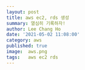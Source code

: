 ```yaml
---
layout: post
title: aws ec2, rds 생성
summary: 열심히 기록하자!
author: Lee Chang Ho
date: '2021-05-02 11:08:00'
category: aws
published: true
image:  aws.png
tags:   aws ec2 rds
---
```

<!--stackedit_data:
eyJoaXN0b3J5IjpbLTE3NzExMTc5NDgsNzMwOTk4MTE2XX0=
-->